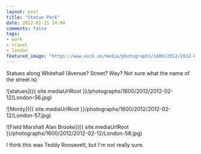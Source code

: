```yaml
---
layout: post
title: "Statue Park"
date: 2012-02-15 14:04
comments: false
tags:
- work
- travel
- london
featured_image: "https://www.eick.us/media/photographs/1600/2012/2012-02-12/London-56.jpg"
---
```

Statues along Whitehall (Avenue?  Street?  Way?  Not sure what the name of the street is)

![statues]({{ site.mediaUrlRoot }}/photographs/1600/2012/2012-02-12/London-56.jpg)


![Monty]({{ site.mediaUrlRoot }}/photographs/1600/2012/2012-02-12/London-57.jpg)


![Field Marshall Alan Brooke]({{ site.mediaUrlRoot }}/photographs/1600/2012/2012-02-12/London-58.jpg)


I think this was Teddy Roosevelt, but I'm not really sure.
